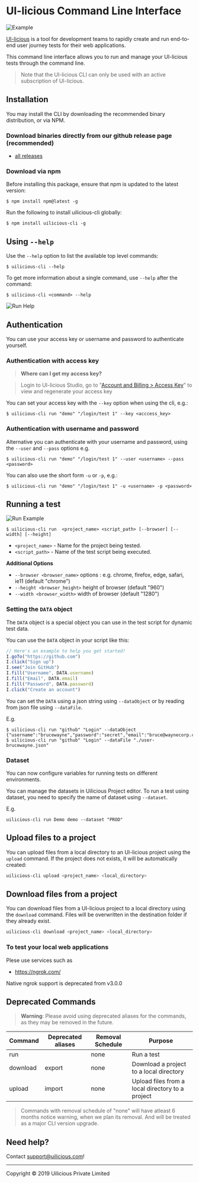 # UI-licious Command Line Interface

![Example](https://github.com/uilicious/uilicious-cli/raw/main/readme-img/uilicious-cli-help.png)

[UI-licious](https://uilicious.com) is a tool for development teams to rapidly create and run end-to-end user journey tests for their web applications.

This command line interface allows you to run and manage your UI-licious tests through the command line.

> Note that the UI-licious CLI can only be used with an active subscription of UI-licious.

## Installation

You may install the CLI by downloading the recommended binary distribution, or via NPM.

### Download binaries directly from our github release page (recommended)

* [all releases](https://github.com/uilicious/uilicious-cli/releases)

### Download via npm

Before installing this package, ensure that npm is updated to the latest version:
```
$ npm install npm@latest -g
```

Run the following to install uilicious-cli globally:
```
$ npm install uilicious-cli -g
```

## Using `--help`

Use the `--help` option to list the available top level commands:
```
$ uilicious-cli --help
```

To get more information about a single command, use `--help` after the command:

```
$ uilicious-cli <command> --help
```

![Run Help](https://github.com/uilicious/uilicious-cli/raw/main/readme-img/uilicious-cli-run-help.png)

## Authentication

You can use your access key or username and password to authenticate yourself.

### Authentication with access key

> **Where can I get my access key?**

> Login to UI-licious Studio, go to "[Account and Billing > Access Key](https://user.uilicious.com/profile/accessKeys)"  to view and regenerate your access key

You can set your access key with the `--key` option when using the cli, e.g.:
```
$ uilicious-cli run "demo" "/login/test 1" --key <acccess_key>
```

### Authentication with username and password

Alternative you can authenticate with your username and password, using the `--user` and `--pass` options e.g.
```
$ uilicious-cli run "demo" "/login/test 1" --user <username> --pass <password>
```

You can also use the short form `-u` or `-p`, e.g.:
```
$ uilicious-cli run "demo" "/login/test 1" -u <username> -p <password>
```

## Running a test

![Run Example](https://github.com/uilicious/uilicious-cli/raw/main/readme-img/uilicious-cli-run-example.png)

```
$ uilicious-cli run  <project_name> <script_path> [--browser] [--width] [--height]
```
* `<project_name>` - Name for the project being tested.
* `<script_path>` - Name of the test script being executed.

**Additional Options**
+ `--browser <browser_name>` options :  e.g. chrome, firefox, edge, safari, ie11 (default "chrome")
+ `--height <browser_height>` height of browser (default "960")
+ `--width <browser_width>` width of browser (default "1280")

### Setting the `DATA` object

The `DATA` object is a special object you can use in the test script for dynamic test data.

You can use the `DATA` object in your script like this:
```javascript
// Here's an example to help you get started!
I.goTo("https://github.com")
I.click("Sign up")
I.see("Join GitHub")
I.fill("Username", DATA.username)
I.fill("Email", DATA.email)
I.fill("Password", DATA.password)
I.click("Create an account")
```

You can set the `DATA` using a json string using `--dataObject` or by reading from json file using `--dataFile`.

E.g.
```
$ uilicious-cli run "github" "Login" --dataObject {"username":"brucewayne","password":"secret","email":"bruce@waynecorp.com"}
$ uilicious-cli run "github" "Login" --dataFile "./user-brucewayne.json"
```

### Dataset 
You can now configure variables for running tests on different environments.

You can manage the datasets in Uilicious Project editor. To run a test using dataset, you need to specify the name of dataset using `--dataset`.

E.g.
```
uilicious-cli run Demo demo --dataset "PROD"
```

## Upload files to a project

You can upload files from a local directory to an UI-licious project using the `upload` command. If the project does not exists, it will be automatically created:
```bash
uilicious-cli upload <project_name> <local_directory>
```

## Download files from a project

You can download files from a UI-licious project to a local directory using the `download` command. Files will be overwritten in the destination folder if they already exist.

```bash
uilicious-cli download <project_name> <local_directory>
```

### To test your local web applications 

Plese use services such as 

- https://ngrok.com/

Native ngrok support is deprecated from v3.0.0 

## Deprecated Commands

> **Warning**: Please avoid using deprecated aliases for the commands, as they may be removed in the future.

Command  | **Deprecated** aliases | Removal Schedule | Purpose
------   | ---------------------- | ---------------- | ------------------
run      |                        | none             | Run a test
download | export                 | none             | Download a project to a local directory
upload   | import                 | none             | Upload files from a local directory to a project

> Commands with removal schedule of "none" will have atleast 6 months notice warning, when we plan its removal. And will be treated as a major CLI version upgrade.

## Need help?

Contact [support@uilicious.com](mailto:support@uilicious.com)!

---

Copyright &copy; 2019 Uilicious Private Limited
